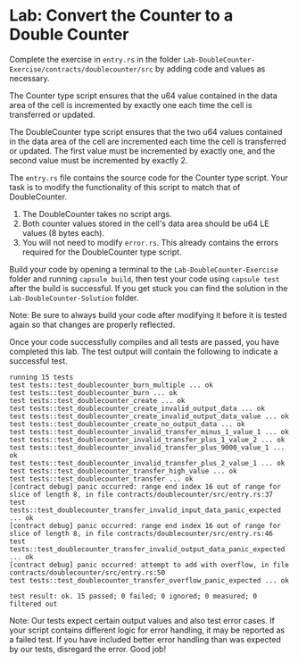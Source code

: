 # Lab: Convert the Counter to a Double Counter

Complete the exercise in `entry.rs` in the folder `Lab-DoubleCounter-Exercise/contracts/doublecounter/src` by adding code and values as necessary.

The Counter type script ensures that the u64 value contained in the data area of the cell is incremented by exactly one each time the cell is transferred or updated.

The DoubleCounter type script ensures that the two u64 values contained in the data area of the cell are incremented each time the cell is transferred or updated. The first value must be incremented by exactly one, and the second value must be incremented by exactly 2.

The `entry.rs` file contains the source code for the Counter type script. Your task is to modify the functionality of this script to match that of DoubleCounter.

1. The DoubleCounter takes no script args.
2. Both counter values stored in the cell's data area should be u64 LE values \(8 bytes each\).
3. You will not need to modify `error.rs`. This already contains the errors required for the DoubleCounter type script.

Build your code by opening a terminal to the `Lab-DoubleCounter-Exercise` folder and running `capsule build`, then test your code using `capsule test` after the build is successful. If you get stuck you can find the solution in the `Lab-DoubleCounter-Solution` folder.

Note: Be sure to always build your code after modifying it before it is tested again so that changes are properly reflected.

Once your code successfully compiles and all tests are passed, you have completed this lab. The test output will contain the following to indicate a successful test.

```text
running 15 tests
test tests::test_doublecounter_burn_multiple ... ok
test tests::test_doublecounter_burn ... ok
test tests::test_doublecounter_create ... ok
test tests::test_doublecounter_create_invalid_output_data ... ok
test tests::test_doublecounter_create_invalid_output_data_value ... ok
test tests::test_doublecounter_create_no_output_data ... ok
test tests::test_doublecounter_invalid_transfer_minus_1_value_1 ... ok
test tests::test_doublecounter_invalid_transfer_plus_1_value_2 ... ok
test tests::test_doublecounter_invalid_transfer_plus_9000_value_1 ... ok
test tests::test_doublecounter_invalid_transfer_plus_2_value_1 ... ok
test tests::test_doublecounter_transfer_high_value ... ok
test tests::test_doublecounter_transfer ... ok
[contract debug] panic occurred: range end index 16 out of range for slice of length 8, in file contracts/doublecounter/src/entry.rs:37
test tests::test_doublecounter_transfer_invalid_input_data_panic_expected ... ok
[contract debug] panic occurred: range end index 16 out of range for slice of length 8, in file contracts/doublecounter/src/entry.rs:46
test tests::test_doublecounter_transfer_invalid_output_data_panic_expected ... ok
[contract debug] panic occurred: attempt to add with overflow, in file contracts/doublecounter/src/entry.rs:50
test tests::test_doublecounter_transfer_overflow_panic_expected ... ok

test result: ok. 15 passed; 0 failed; 0 ignored; 0 measured; 0 filtered out
```

Note: Our tests expect certain output values and also test error cases. If your script contains different logic for error handling, it may be reported as a failed test. If you have included better error handling than was expected by our tests, disregard the error. Good job!





